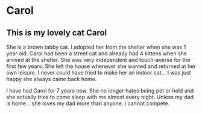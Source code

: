 # Carol
## This is my lovely cat Carol

[]()

She is a brown tabby cat. I adopted her from the shelter when she was 1 year old.
Carol had been a street cat and already had 4 kittens when she arrived at the shelter.
She was very independent and touch-averse for the first few years. She left the house whenever she wanted and returned at her own leisure.
I never could have tried to make her an indoor cat... I was just happy she always came back home.

[]()

I have had Carol for 7 years now. She no longer hates being pet or held and she actually tries to come sleep with me almost every night.
Unless my dad is home... she loves my dad more than anyone. I cannot compete.

[]()
